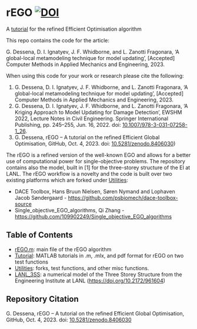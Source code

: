 # rEGO [![DOI](https://zenodo.org/badge/doi/10.5281/zenodo.8406030.svg)](https://doi.org/10.5281/zenodo.8406030)
A [tutorial](/Tutorial) for the refined Efficient Optimisation algorithm


This repo contains the code for the article:

G. Dessena, D. I. Ignatyev, J. F. Whidborne, and L. Zanotti Fragonara, ‘A global-local metamodeling technique for model updating’, [Accepted] Computer Methods in Applied Mechanics and Engineering, 2023.

When using this code for your work or research please cite the following:

1.	G. Dessena, D. I. Ignatyev, J. F. Whidborne, and L. Zanotti Fragonara, ‘A global-local metamodeling technique for model updating’, [Accepted] Computer Methods in Applied Mechanics and Engineering, 2023.
2.	G. Dessena, D. I. Ignatyev, J. F. Whidborne, and L. Zanotti Fragonara, ‘A Kriging Approach to Model Updating for Damage Detection’, EWSHM 2022, Lecture Notes in Civil Engineering. Springer International Publishing, pp. 245–255, Jun. 16, 2022. doi: [10.1007/978-3-031-07258-1_26](https://doi.org/10.1007/978-3-031-07258-1_26).
3.	G. Dessena, rEGO – A tutorial on the refined Efficient Global Optimisation, GitHub, Oct. 4, 2023. doi: [10.5281/zenodo.8406030](https://doi.org/10.5281/zenodo.8406030))


The rEGO is a refined version of the well-known EGO and allows for a better use of computational power for single-objective problems. The repository contains also the model, built in [1] for the three-storey structure of the EI at LANL. 
The rEGO workflow is a novelty and the code is built over two existing platforms which are forked under [Utilities](/Utilities):

- DACE Toolbox, Hans Bruun Nielsen, Søren Nymand and Lophaven Jacob Søndergaard - https://github.com/psbiomech/dace-toolbox-source
- Single_objective_EGO_algorithms, Qi Zhang - https://github.com/109902249/Single_objective_EGO_algorithms

## Table of Contents
- [rEGO.m](/rEGO.m): main file of the rEGO algorithm
- [Tutorial](/Tutorial): MATLAB tutorials in .m, .mlx, and pdf format for rEGO on two test functions
- [Utilities](/Utilities): forks, test functions, and other misc functions.
- [LANL_3SS](/LANL_3SS): a numerical model of the Three Storey Structure from the Engineering Institute at LANL (https://doi.org/10.2172/961604)

## Repository Citation

G. Dessena, rEGO – A tutorial on the refined Efficient Global Optimisation, GitHub, Oct. 4, 2023. doi: [10.5281/zenodo.8406030](https://doi.org/10.5281/zenodo.8406030)